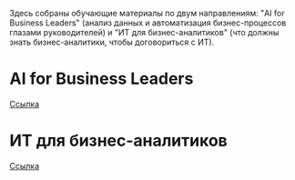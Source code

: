 Здесь собраны обучающие материалы по двум направлениям: 
"AI for Business Leaders" (анализ данных и автоматизация бизнес-процессов глазами руководителей)
и "ИТ для бизнес-аналитиков" (что должны знать бизнес-аналитики, чтобы договориться с ИТ).

AI for Business Leaders
=======================

[Cсылка](AI_for_leaders.md)


ИТ для бизнес-аналитиков
========================

[Cсылка](IT_for_all.md)
